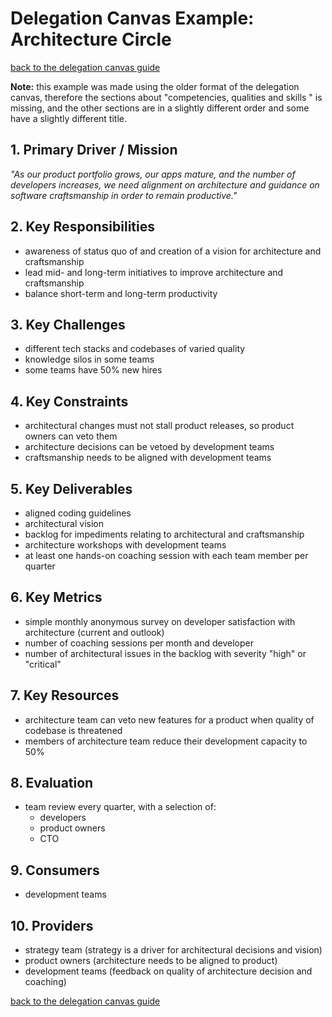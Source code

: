# Delegation Canvas Example: <br/>Architecture Circle

[back to the delegation canvas guide](../s3-delegation-canvas.md)

**Note:** this example was made using the older format of the delegation canvas, therefore the sections about "competencies, qualities and skills
" is missing, and the other sections are in a slightly different order and some have a slightly different title.

## 1. Primary Driver / Mission

_"As our product portfolio grows, our apps mature, and the number of developers increases, we need alignment on architecture and guidance on software craftsmanship in order to remain productive."_

## 2. Key Responsibilities

- awareness of status quo of and creation of a vision for architecture and craftsmanship
- lead mid- and long-term initiatives to improve architecture and craftsmanship
- balance short-term and long-term productivity 

## 3. Key Challenges

- different tech stacks and codebases of varied quality
- knowledge silos in some teams
- some teams have 50% new hires


## 4. Key Constraints

- architectural changes must not stall product releases, so product owners can veto them
- architecture decisions can be vetoed by development teams
- craftsmanship needs to be aligned with development teams

## 5. Key Deliverables

- aligned coding guidelines
- architectural vision
- backlog for impediments relating to architectural and craftsmanship
- architecture workshops with development teams
- at least one hands-on coaching session with each team member per quarter

## 6. Key Metrics

- simple monthly anonymous survey on developer satisfaction with architecture (current and outlook) 
- number of coaching sessions per month and developer
- number of architectural issues in the backlog with severity "high" or "critical"

## 7. Key Resources

- architecture team can veto new features for a product when quality of codebase is threatened
- members of architecture team reduce their development capacity to 50%

## 8. Evaluation

- team review every quarter, with a selection of:
    + developers
    + product owners
    + CTO

## 9. Consumers

- development teams

## 10. Providers

- strategy team (strategy is a driver for architectural decisions and vision)
- product owners (architecture needs to be aligned to product)
- development teams (feedback on quality of architecture decision and coaching)

[back to the delegation canvas guide](../s3-delegation-canvas.md)
